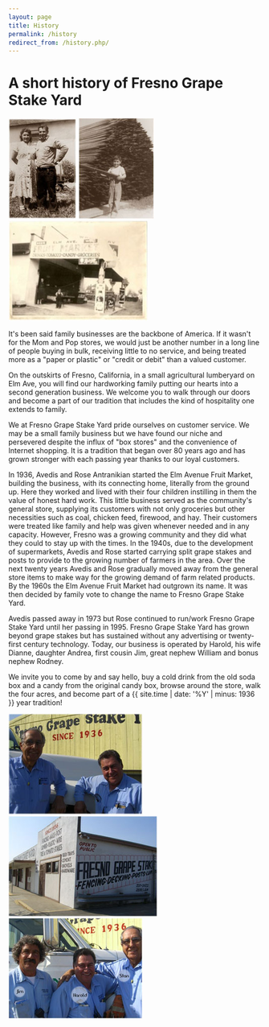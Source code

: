 ```yaml
---
layout: page
title: History
permalink: /history
redirect_from: /history.php/
---
```


# A short history of Fresno Grape Stake Yard

<div class="text-center margin-bottom">
    <a href="http://i.imgur.com/dL1oP.jpg" rel="lightbox"><img
        src="images/thumbs/h1.jpg" alt="Founders" /></a>
    <a href="http://i.imgur.com/wyx50.jpg" rel="lightbox"><img
        src="images/thumbs/h2.jpg" alt="Harold as a young boy" /></a>
    <a href="http://i.imgur.com/btjJ5.jpg" rel="lightbox"><img
        src="images/thumbs/h3.jpg" alt="Old school" /></a>
</div>

It's been said family businesses are the backbone of America.
If it wasn't for the Mom and Pop stores, we would just be another number in a long line of people buying in bulk, receiving little to no service, and being treated more as a "paper or plastic" or "credit or debit" than a valued customer.

On the outskirts of Fresno, California, in a small agricultural lumberyard on Elm Ave, you will find our hardworking family putting our hearts into a second generation business.
We welcome you to walk through our doors and become a part of our tradition that includes the kind of hospitality one extends to family.

We at Fresno Grape Stake Yard pride ourselves on customer service.
We may be a small family business but we have found our niche and persevered despite the influx of "box stores" and the convenience of Internet shopping.
It is a tradition that began over 80 years ago and has grown stronger with each passing year thanks to our loyal customers.

In 1936, Avedis and Rose Antranikian started the Elm Avenue Fruit Market, building the business, with its connecting home, literally from the ground up.
Here they worked and lived with their four children instilling in them the value of honest hard work.
This little business served as the community's general store, supplying its customers with not only groceries but other necessities such as coal, chicken feed, firewood, and hay.
Their customers were treated like family and help was given whenever needed and in any capacity.
However, Fresno was a growing community and they did what they could to stay up with the times.
In the 1940s, due to the development of supermarkets, Avedis and Rose started carrying split grape stakes and posts to provide to the growing number of farmers in the area.
Over the next twenty years Avedis and Rose gradually moved away from the general store items to make way for the growing demand of farm related products.
By the 1960s the Elm Avenue Fruit Market had outgrown its name.
It was then decided by family vote to change the name to Fresno Grape Stake Yard.

Avedis passed away in 1973 but Rose continued to run/work Fresno Grape Stake Yard until her passing in 1995.
Fresno Grape Stake Yard has grown beyond grape stakes but has sustained without any advertising or twenty-first century technology.
Today, our business is operated by Harold, his wife Dianne, daughter Andrea, first cousin Jim, great nephew William and
bonus nephew Rodney.

We invite you to come by and say hello, buy a cold drink from the old soda box and a candy from the original candy box, browse around the store, walk the four acres, and become part of a {{ site.time | date: '%Y' | minus: 1936 }} year tradition!

<div class="text-center margin-bottom">
    <a href="http://i.imgur.com/iVlb0.jpg" rel="lightbox"><img
        src="images/thumbs/h4.jpg" alt="Harold and Stan today" /></a>
    <a href="http://i.imgur.com/B6Gkm.jpg" rel="lightbox"><img
        src="images/thumbs/h5.jpg" alt="The Grape Stake Yard today" /></a>
    <a href="http://i.imgur.com/tFzVc.jpg" rel="lightbox">
      <img src="assets/thumbs/harold-jim.jpg" alt="Jim, Harold, and Stan" />
    </a>
</div>
